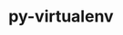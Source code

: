 ---
title: "py-virtualenv"
layout: cache
categories: [package, develop]
meta: {"versions": ["20.22.0"], "compilers": ["gcc@=11.1.0"], "oss": ["ubuntu20.04"], "platforms": ["linux"], "targets": ["ppc64le", "x86_64_v3"], "stacks": ["data-vis-sdk", "e4s", "e4s-power", "root"], "num_specs": 25, "num_specs_by_stack": {"root": 25, "e4s-power": 9, "e4s": 10, "data-vis-sdk": 6}}
spec_details: [{"hash": "yxay5i4p4nwvlvpaebpggxsywiwx753z", "compiler": "gcc@=11.1.0", "versions": ["20.22.0"], "os": "ubuntu20.04", "platform": "linux", "target": "ppc64le", "variants": ["build_system=python_pip"], "stacks": ["root", "e4s-power"], "size": "-", "tarball": "https://binaries.spack.io/develop/build_cache/linux-ubuntu20.04-ppc64le/gcc-11.1.0/py-virtualenv-20.22.0/linux-ubuntu20.04-ppc64le-gcc-11.1.0-py-virtualenv-20.22.0-yxay5i4p4nwvlvpaebpggxsywiwx753z.spack"}, {"hash": "albnf3wtuci3tc6jislqy3u25m4babc6", "compiler": "gcc@=11.1.0", "versions": ["20.22.0"], "os": "ubuntu20.04", "platform": "linux", "target": "ppc64le", "variants": ["build_system=python_pip"], "stacks": ["root", "e4s-power"], "size": "-", "tarball": "https://binaries.spack.io/develop/build_cache/linux-ubuntu20.04-ppc64le/gcc-11.1.0/py-virtualenv-20.22.0/linux-ubuntu20.04-ppc64le-gcc-11.1.0-py-virtualenv-20.22.0-albnf3wtuci3tc6jislqy3u25m4babc6.spack"}, {"hash": "6t2jl3xggxetsfazlsvb4udeohoau5kf", "compiler": "gcc@=11.1.0", "versions": ["20.22.0"], "os": "ubuntu20.04", "platform": "linux", "target": "ppc64le", "variants": ["build_system=python_pip"], "stacks": ["root", "e4s-power"], "size": "-", "tarball": "https://binaries.spack.io/develop/build_cache/linux-ubuntu20.04-ppc64le/gcc-11.1.0/py-virtualenv-20.22.0/linux-ubuntu20.04-ppc64le-gcc-11.1.0-py-virtualenv-20.22.0-6t2jl3xggxetsfazlsvb4udeohoau5kf.spack"}, {"hash": "3a6aoxrkfku4vqcg6kovqqbhgjeym3nx", "compiler": "gcc@=11.1.0", "versions": ["20.22.0"], "os": "ubuntu20.04", "platform": "linux", "target": "ppc64le", "variants": ["build_system=python_pip"], "stacks": ["root", "e4s-power"], "size": "-", "tarball": "https://binaries.spack.io/develop/build_cache/linux-ubuntu20.04-ppc64le/gcc-11.1.0/py-virtualenv-20.22.0/linux-ubuntu20.04-ppc64le-gcc-11.1.0-py-virtualenv-20.22.0-3a6aoxrkfku4vqcg6kovqqbhgjeym3nx.spack"}, {"hash": "vfrbiwdurb7nym4dsmwwnp6fjl6rxsqk", "compiler": "gcc@=11.1.0", "versions": ["20.22.0"], "os": "ubuntu20.04", "platform": "linux", "target": "ppc64le", "variants": ["build_system=python_pip"], "stacks": ["root", "e4s-power"], "size": "-", "tarball": "https://binaries.spack.io/develop/build_cache/linux-ubuntu20.04-ppc64le/gcc-11.1.0/py-virtualenv-20.22.0/linux-ubuntu20.04-ppc64le-gcc-11.1.0-py-virtualenv-20.22.0-vfrbiwdurb7nym4dsmwwnp6fjl6rxsqk.spack"}, {"hash": "ek6cy5wownklh6pxv3hurglruzx7kku2", "compiler": "gcc@=11.1.0", "versions": ["20.22.0"], "os": "ubuntu20.04", "platform": "linux", "target": "ppc64le", "variants": ["build_system=python_pip"], "stacks": ["root", "e4s-power"], "size": "-", "tarball": "https://binaries.spack.io/develop/build_cache/linux-ubuntu20.04-ppc64le/gcc-11.1.0/py-virtualenv-20.22.0/linux-ubuntu20.04-ppc64le-gcc-11.1.0-py-virtualenv-20.22.0-ek6cy5wownklh6pxv3hurglruzx7kku2.spack"}, {"hash": "ochqpdufo5v5rdq7ztyfwzzvpyexcdk7", "compiler": "gcc@=11.1.0", "versions": ["20.22.0"], "os": "ubuntu20.04", "platform": "linux", "target": "ppc64le", "variants": ["build_system=python_pip"], "stacks": ["root", "e4s-power"], "size": "-", "tarball": "https://binaries.spack.io/develop/build_cache/linux-ubuntu20.04-ppc64le/gcc-11.1.0/py-virtualenv-20.22.0/linux-ubuntu20.04-ppc64le-gcc-11.1.0-py-virtualenv-20.22.0-ochqpdufo5v5rdq7ztyfwzzvpyexcdk7.spack"}, {"hash": "yrqhv3np6gb42k5lxluze532oaana77w", "compiler": "gcc@=11.1.0", "versions": ["20.22.0"], "os": "ubuntu20.04", "platform": "linux", "target": "ppc64le", "variants": ["build_system=python_pip"], "stacks": ["root", "e4s-power"], "size": "-", "tarball": "https://binaries.spack.io/develop/build_cache/linux-ubuntu20.04-ppc64le/gcc-11.1.0/py-virtualenv-20.22.0/linux-ubuntu20.04-ppc64le-gcc-11.1.0-py-virtualenv-20.22.0-yrqhv3np6gb42k5lxluze532oaana77w.spack"}, {"hash": "2hzh5hdvzjhphvg6nwzkwismwlq4fz5e", "compiler": "gcc@=11.1.0", "versions": ["20.22.0"], "os": "ubuntu20.04", "platform": "linux", "target": "ppc64le", "variants": ["build_system=python_pip"], "stacks": ["root", "e4s-power"], "size": "-", "tarball": "https://binaries.spack.io/develop/build_cache/linux-ubuntu20.04-ppc64le/gcc-11.1.0/py-virtualenv-20.22.0/linux-ubuntu20.04-ppc64le-gcc-11.1.0-py-virtualenv-20.22.0-2hzh5hdvzjhphvg6nwzkwismwlq4fz5e.spack"}, {"hash": "bzkhf673npnvyndhswfesrwnpol6ea77", "compiler": "gcc@=11.1.0", "versions": ["20.22.0"], "os": "ubuntu20.04", "platform": "linux", "target": "x86_64_v3", "variants": ["build_system=python_pip"], "stacks": ["e4s", "root"], "size": "-", "tarball": "https://binaries.spack.io/develop/build_cache/linux-ubuntu20.04-x86_64_v3/gcc-11.1.0/py-virtualenv-20.22.0/linux-ubuntu20.04-x86_64_v3-gcc-11.1.0-py-virtualenv-20.22.0-bzkhf673npnvyndhswfesrwnpol6ea77.spack"}, {"hash": "kngg6wwjn44w3deoui25vdywgfvk3d7r", "compiler": "gcc@=11.1.0", "versions": ["20.22.0"], "os": "ubuntu20.04", "platform": "linux", "target": "x86_64_v3", "variants": ["build_system=python_pip"], "stacks": ["e4s", "root"], "size": "-", "tarball": "https://binaries.spack.io/develop/build_cache/linux-ubuntu20.04-x86_64_v3/gcc-11.1.0/py-virtualenv-20.22.0/linux-ubuntu20.04-x86_64_v3-gcc-11.1.0-py-virtualenv-20.22.0-kngg6wwjn44w3deoui25vdywgfvk3d7r.spack"}, {"hash": "kv5suw63y4ksih4bqjearkyc5wyjlor5", "compiler": "gcc@=11.1.0", "versions": ["20.22.0"], "os": "ubuntu20.04", "platform": "linux", "target": "x86_64_v3", "variants": ["build_system=python_pip"], "stacks": ["e4s", "root"], "size": "-", "tarball": "https://binaries.spack.io/develop/build_cache/linux-ubuntu20.04-x86_64_v3/gcc-11.1.0/py-virtualenv-20.22.0/linux-ubuntu20.04-x86_64_v3-gcc-11.1.0-py-virtualenv-20.22.0-kv5suw63y4ksih4bqjearkyc5wyjlor5.spack"}, {"hash": "u7j3tykczt23rwzqwwebou5igphg5pup", "compiler": "gcc@=11.1.0", "versions": ["20.22.0"], "os": "ubuntu20.04", "platform": "linux", "target": "x86_64_v3", "variants": ["build_system=python_pip"], "stacks": ["e4s", "root"], "size": "-", "tarball": "https://binaries.spack.io/develop/build_cache/linux-ubuntu20.04-x86_64_v3/gcc-11.1.0/py-virtualenv-20.22.0/linux-ubuntu20.04-x86_64_v3-gcc-11.1.0-py-virtualenv-20.22.0-u7j3tykczt23rwzqwwebou5igphg5pup.spack"}, {"hash": "iwz26er5ye32qhyffd4miol3lg3fj7st", "compiler": "gcc@=11.1.0", "versions": ["20.22.0"], "os": "ubuntu20.04", "platform": "linux", "target": "x86_64_v3", "variants": ["build_system=python_pip"], "stacks": ["e4s", "root"], "size": "-", "tarball": "https://binaries.spack.io/develop/build_cache/linux-ubuntu20.04-x86_64_v3/gcc-11.1.0/py-virtualenv-20.22.0/linux-ubuntu20.04-x86_64_v3-gcc-11.1.0-py-virtualenv-20.22.0-iwz26er5ye32qhyffd4miol3lg3fj7st.spack"}, {"hash": "b2gc3esc7sevz6rjam7xvvdeqpu3isxn", "compiler": "gcc@=11.1.0", "versions": ["20.22.0"], "os": "ubuntu20.04", "platform": "linux", "target": "x86_64_v3", "variants": ["build_system=python_pip"], "stacks": ["data-vis-sdk", "root"], "size": "-", "tarball": "https://binaries.spack.io/develop/build_cache/linux-ubuntu20.04-x86_64_v3/gcc-11.1.0/py-virtualenv-20.22.0/linux-ubuntu20.04-x86_64_v3-gcc-11.1.0-py-virtualenv-20.22.0-b2gc3esc7sevz6rjam7xvvdeqpu3isxn.spack"}, {"hash": "wrmw35c6n5kr2t7yptrmhopvur3amykd", "compiler": "gcc@=11.1.0", "versions": ["20.22.0"], "os": "ubuntu20.04", "platform": "linux", "target": "x86_64_v3", "variants": ["build_system=python_pip"], "stacks": ["data-vis-sdk", "root"], "size": "-", "tarball": "https://binaries.spack.io/develop/build_cache/linux-ubuntu20.04-x86_64_v3/gcc-11.1.0/py-virtualenv-20.22.0/linux-ubuntu20.04-x86_64_v3-gcc-11.1.0-py-virtualenv-20.22.0-wrmw35c6n5kr2t7yptrmhopvur3amykd.spack"}, {"hash": "tpgokp2heharanltyhldtf3nvifrqp33", "compiler": "gcc@=11.1.0", "versions": ["20.22.0"], "os": "ubuntu20.04", "platform": "linux", "target": "x86_64_v3", "variants": ["build_system=python_pip"], "stacks": ["data-vis-sdk", "root"], "size": "-", "tarball": "https://binaries.spack.io/develop/build_cache/linux-ubuntu20.04-x86_64_v3/gcc-11.1.0/py-virtualenv-20.22.0/linux-ubuntu20.04-x86_64_v3-gcc-11.1.0-py-virtualenv-20.22.0-tpgokp2heharanltyhldtf3nvifrqp33.spack"}, {"hash": "mjrdfq625svpyg34iiohitughnnmwh4k", "compiler": "gcc@=11.1.0", "versions": ["20.22.0"], "os": "ubuntu20.04", "platform": "linux", "target": "x86_64_v3", "variants": ["build_system=python_pip"], "stacks": ["data-vis-sdk", "root"], "size": "-", "tarball": "https://binaries.spack.io/develop/build_cache/linux-ubuntu20.04-x86_64_v3/gcc-11.1.0/py-virtualenv-20.22.0/linux-ubuntu20.04-x86_64_v3-gcc-11.1.0-py-virtualenv-20.22.0-mjrdfq625svpyg34iiohitughnnmwh4k.spack"}, {"hash": "hy6fmgjqhhjodae46b4idm2erlzn2ehk", "compiler": "gcc@=11.1.0", "versions": ["20.22.0"], "os": "ubuntu20.04", "platform": "linux", "target": "x86_64_v3", "variants": ["build_system=python_pip"], "stacks": ["data-vis-sdk", "root"], "size": "-", "tarball": "https://binaries.spack.io/develop/build_cache/linux-ubuntu20.04-x86_64_v3/gcc-11.1.0/py-virtualenv-20.22.0/linux-ubuntu20.04-x86_64_v3-gcc-11.1.0-py-virtualenv-20.22.0-hy6fmgjqhhjodae46b4idm2erlzn2ehk.spack"}, {"hash": "hsxaa2fql2xdgqbr6loi6t6kxhozgkdg", "compiler": "gcc@=11.1.0", "versions": ["20.22.0"], "os": "ubuntu20.04", "platform": "linux", "target": "x86_64_v3", "variants": ["build_system=python_pip"], "stacks": ["data-vis-sdk", "root"], "size": "-", "tarball": "https://binaries.spack.io/develop/build_cache/linux-ubuntu20.04-x86_64_v3/gcc-11.1.0/py-virtualenv-20.22.0/linux-ubuntu20.04-x86_64_v3-gcc-11.1.0-py-virtualenv-20.22.0-hsxaa2fql2xdgqbr6loi6t6kxhozgkdg.spack"}, {"hash": "3zwoecwzmslr3ao4bntplowvsinlrots", "compiler": "gcc@=11.1.0", "versions": ["20.22.0"], "os": "ubuntu20.04", "platform": "linux", "target": "x86_64_v3", "variants": ["build_system=python_pip"], "stacks": ["e4s", "root"], "size": "-", "tarball": "https://binaries.spack.io/develop/build_cache/linux-ubuntu20.04-x86_64_v3/gcc-11.1.0/py-virtualenv-20.22.0/linux-ubuntu20.04-x86_64_v3-gcc-11.1.0-py-virtualenv-20.22.0-3zwoecwzmslr3ao4bntplowvsinlrots.spack"}, {"hash": "w7y6i2tmduqwo57pna6v3k3vnzy62i6t", "compiler": "gcc@=11.1.0", "versions": ["20.22.0"], "os": "ubuntu20.04", "platform": "linux", "target": "x86_64_v3", "variants": ["build_system=python_pip"], "stacks": ["e4s", "root"], "size": "-", "tarball": "https://binaries.spack.io/develop/build_cache/linux-ubuntu20.04-x86_64_v3/gcc-11.1.0/py-virtualenv-20.22.0/linux-ubuntu20.04-x86_64_v3-gcc-11.1.0-py-virtualenv-20.22.0-w7y6i2tmduqwo57pna6v3k3vnzy62i6t.spack"}, {"hash": "ydp5i6v2grxab64iwe6re2wsmsoi52q7", "compiler": "gcc@=11.1.0", "versions": ["20.22.0"], "os": "ubuntu20.04", "platform": "linux", "target": "x86_64_v3", "variants": ["build_system=python_pip"], "stacks": ["e4s", "root"], "size": "-", "tarball": "https://binaries.spack.io/develop/build_cache/linux-ubuntu20.04-x86_64_v3/gcc-11.1.0/py-virtualenv-20.22.0/linux-ubuntu20.04-x86_64_v3-gcc-11.1.0-py-virtualenv-20.22.0-ydp5i6v2grxab64iwe6re2wsmsoi52q7.spack"}, {"hash": "eteq3pftmbzwvdb3lm2i55xqjz6icfta", "compiler": "gcc@=11.1.0", "versions": ["20.22.0"], "os": "ubuntu20.04", "platform": "linux", "target": "x86_64_v3", "variants": ["build_system=python_pip"], "stacks": ["e4s", "root"], "size": "-", "tarball": "https://binaries.spack.io/develop/build_cache/linux-ubuntu20.04-x86_64_v3/gcc-11.1.0/py-virtualenv-20.22.0/linux-ubuntu20.04-x86_64_v3-gcc-11.1.0-py-virtualenv-20.22.0-eteq3pftmbzwvdb3lm2i55xqjz6icfta.spack"}, {"hash": "65q4k7av3q2gjp6dpdtjd4c6brwda7j4", "compiler": "gcc@=11.1.0", "versions": ["20.22.0"], "os": "ubuntu20.04", "platform": "linux", "target": "x86_64_v3", "variants": ["build_system=python_pip"], "stacks": ["e4s", "root"], "size": "-", "tarball": "https://binaries.spack.io/develop/build_cache/linux-ubuntu20.04-x86_64_v3/gcc-11.1.0/py-virtualenv-20.22.0/linux-ubuntu20.04-x86_64_v3-gcc-11.1.0-py-virtualenv-20.22.0-65q4k7av3q2gjp6dpdtjd4c6brwda7j4.spack"}]
---
